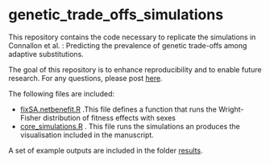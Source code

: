 # genetic_trade_offs_simulations
This repository contains the code necessary to replicate the simulations in Connallon et al. : Predicting the prevalence of genetic trade-offs among adaptive substitutions.

The goal of this repository is to enhance reproducibility and to enable future research. For any questions, please post [here](https://github.com/ldutoit/genetic_trade_offs_simulations/issues).

The following files are included:
  - [fixSA.netbenefit.R](fixSA.netbenefit.R) .This file defines a function that runs the Wright-Fisher distribution of fitness effects with sexes
  - [core_simulations.R](core_simulations.R) . This file runs the simulations an produces the visualisation included in the manuscript.

A set of example outputs are included in the folder [results](results).

